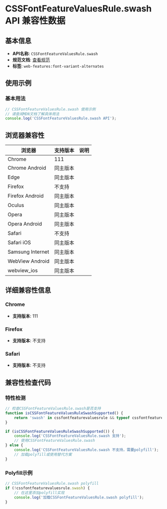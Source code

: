 # CSSFontFeatureValuesRule.swash API 兼容性数据

## 基本信息

- **API名称**: `CSSFontFeatureValuesRule.swash`
- **规范文档**: [查看规范](https://drafts.csswg.org/css-fonts/#dom-cssfontfeaturevaluesrule-swash)
- **标签**: `web-features:font-variant-alternates`

## 使用示例

### 基本用法

```javascript
// CSSFontFeatureValuesRule.swash 使用示例
// 请查阅MDN文档了解具体用法
console.log('CSSFontFeatureValuesRule.swash API');
```

## 浏览器兼容性

| 浏览器 | 支持版本 | 说明 |
|--------|----------|------|
| Chrome | 111 |  |
| Chrome Android | 同主版本 |  |
| Edge | 同主版本 |  |
| Firefox | 不支持 |  |
| Firefox Android | 同主版本 |  |
| Oculus | 同主版本 |  |
| Opera | 同主版本 |  |
| Opera Android | 同主版本 |  |
| Safari | 不支持 |  |
| Safari iOS | 同主版本 |  |
| Samsung Internet | 同主版本 |  |
| WebView Android | 同主版本 |  |
| webview_ios | 同主版本 |  |

## 详细兼容性信息

### Chrome

- **支持版本**: 111

### Firefox

- **支持版本**: 不支持

### Safari

- **支持版本**: 不支持

## 兼容性检查代码

### 特性检测

```javascript
// 检查CSSFontFeatureValuesRule.swash是否支持
function isCSSFontFeatureValuesRuleSwashSupported() {
    return 'swash' in cssfontfeaturevaluesrule && typeof cssfontfeaturevaluesrule.swash === 'function';
}

if (isCSSFontFeatureValuesRuleSwashSupported()) {
    console.log('CSSFontFeatureValuesRule.swash 支持');
    // 使用CSSFontFeatureValuesRule.swash
} else {
    console.log('CSSFontFeatureValuesRule.swash 不支持，需要polyfill');
    // 加载polyfill或使用替代方案
}
```

### Polyfill示例

```javascript
// CSSFontFeatureValuesRule.swash polyfill
if (!cssfontfeaturevaluesrule.swash) {
    // 在这里添加polyfill实现
    console.log('加载CSSFontFeatureValuesRule.swash polyfill');
}
```

